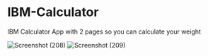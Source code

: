 # IBM-Calculator
IBM Calculator App with 2 pages so you can calculate your weight


![Screenshot (208)](https://user-images.githubusercontent.com/111608821/186098570-f4c21e8a-3eae-4f32-adb5-e8e833c9cd8f.png)
![Screenshot (209)](https://user-images.githubusercontent.com/111608821/186098579-2eb0bd1a-67be-4263-8404-424b247990bf.png)
